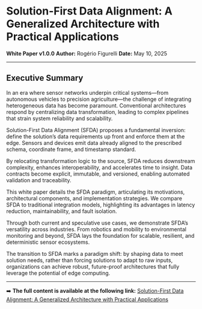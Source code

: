 # Solution-First Data Alignment: A Generalized Architecture with Practical Applications

**White Paper v1.0.0**
**Author:** Rogério Figurelli
**Date:** May 10, 2025

---

## Executive Summary

In an era where sensor networks underpin critical systems—from autonomous vehicles to precision agriculture—the challenge of integrating heterogeneous data has become paramount. Conventional architectures respond by centralizing data transformation, leading to complex pipelines that strain system reliability and scalability.

Solution-First Data Alignment (SFDA) proposes a fundamental inversion: define the solution’s data requirements up front and enforce them at the edge. Sensors and devices emit data already aligned to the prescribed schema, coordinate frame, and timestamp standard.

By relocating transformation logic to the source, SFDA reduces downstream complexity, enhances interoperability, and accelerates time to insight. Data contracts become explicit, immutable, and versioned, enabling automated validation and traceability.

This white paper details the SFDA paradigm, articulating its motivations, architectural components, and implementation strategies. We compare SFDA to traditional integration models, highlighting its advantages in latency reduction, maintainability, and fault isolation.

Through both current and speculative use cases, we demonstrate SFDA’s versatility across industries. From robotics and mobility to environmental monitoring and beyond, SFDA lays the foundation for scalable, resilient, and deterministic sensor ecosystems.

The transition to SFDA marks a paradigm shift: by shaping data to meet solution needs, rather than forcing solutions to adapt to raw inputs, organizations can achieve robust, future-proof architectures that fully leverage the potential of edge computing.

---

➡️ **The full content is available at the following link:**
[Solution-First Data Alignment: A Generalized Architecture with Practical Applications](https://github.com/rfigurelli/Solution-First-Data-Alignment/blob/main/Solution-First_Data_Alignment_White_Paper_v1_0.md)
